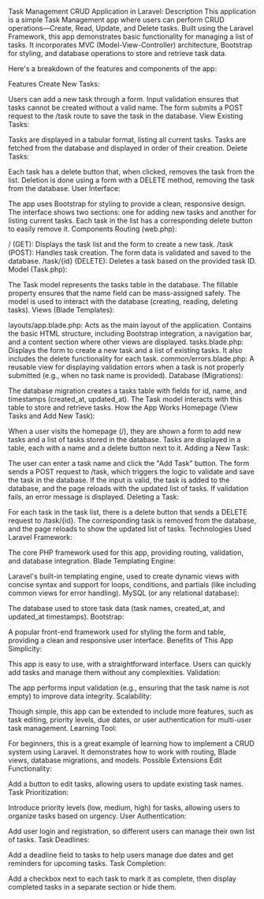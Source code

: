 Task Management CRUD Application in Laravel: Description
This application is a simple Task Management app where users can perform CRUD operations—Create, Read, Update, and Delete tasks. Built using the Laravel Framework, this app demonstrates basic functionality for managing a list of tasks. It incorporates MVC (Model-View-Controller) architecture, Bootstrap for styling, and database operations to store and retrieve task data.

Here's a breakdown of the features and components of the app:

Features
Create New Tasks:

Users can add a new task through a form.
Input validation ensures that tasks cannot be created without a valid name.
The form submits a POST request to the /task route to save the task in the database.
View Existing Tasks:

Tasks are displayed in a tabular format, listing all current tasks.
Tasks are fetched from the database and displayed in order of their creation.
Delete Tasks:

Each task has a delete button that, when clicked, removes the task from the list.
Deletion is done using a form with a DELETE method, removing the task from the database.
User Interface:

The app uses Bootstrap for styling to provide a clean, responsive design.
The interface shows two sections: one for adding new tasks and another for listing current tasks.
Each task in the list has a corresponding delete button to easily remove it.
Components
Routing (web.php):

/ (GET): Displays the task list and the form to create a new task.
/task (POST): Handles task creation. The form data is validated and saved to the database.
/task/{id} (DELETE): Deletes a task based on the provided task ID.
Model (Task.php):

The Task model represents the tasks table in the database.
The fillable property ensures that the name field can be mass-assigned safely.
The model is used to interact with the database (creating, reading, deleting tasks).
Views (Blade Templates):

layouts/app.blade.php: Acts as the main layout of the application. Contains the basic HTML structure, including Bootstrap integration, a navigation bar, and a content section where other views are displayed.
tasks.blade.php: Displays the form to create a new task and a list of existing tasks. It also includes the delete functionality for each task.
common/errors.blade.php: A reusable view for displaying validation errors when a task is not properly submitted (e.g., when no task name is provided).
Database (Migrations):

The database migration creates a tasks table with fields for id, name, and timestamps (created_at, updated_at).
The Task model interacts with this table to store and retrieve tasks.
How the App Works
Homepage (View Tasks and Add New Task):

When a user visits the homepage (/), they are shown a form to add new tasks and a list of tasks stored in the database.
Tasks are displayed in a table, each with a name and a delete button next to it.
Adding a New Task:

The user can enter a task name and click the "Add Task" button.
The form sends a POST request to /task, which triggers the logic to validate and save the task in the database.
If the input is valid, the task is added to the database, and the page reloads with the updated list of tasks. If validation fails, an error message is displayed.
Deleting a Task:

For each task in the task list, there is a delete button that sends a DELETE request to /task/{id}.
The corresponding task is removed from the database, and the page reloads to show the updated list of tasks.
Technologies Used
Laravel Framework:

The core PHP framework used for this app, providing routing, validation, and database integration.
Blade Templating Engine:

Laravel's built-in templating engine, used to create dynamic views with concise syntax and support for loops, conditions, and partials (like including common views for error handling).
MySQL (or any relational database):

The database used to store task data (task names, created_at, and updated_at timestamps).
Bootstrap:

A popular front-end framework used for styling the form and table, providing a clean and responsive user interface.
Benefits of This App
Simplicity:

This app is easy to use, with a straightforward interface. Users can quickly add tasks and manage them without any complexities.
Validation:

The app performs input validation (e.g., ensuring that the task name is not empty) to improve data integrity.
Scalability:

Though simple, this app can be extended to include more features, such as task editing, priority levels, due dates, or user authentication for multi-user task management.
Learning Tool:

For beginners, this is a great example of learning how to implement a CRUD system using Laravel. It demonstrates how to work with routing, Blade views, database migrations, and models.
Possible Extensions
Edit Functionality:

Add a button to edit tasks, allowing users to update existing task names.
Task Prioritization:

Introduce priority levels (low, medium, high) for tasks, allowing users to organize tasks based on urgency.
User Authentication:

Add user login and registration, so different users can manage their own list of tasks.
Task Deadlines:

Add a deadline field to tasks to help users manage due dates and get reminders for upcoming tasks.
Task Completion:

Add a checkbox next to each task to mark it as complete, then display completed tasks in a separate section or hide them.
